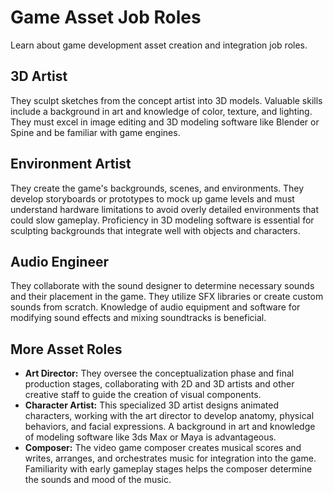 # Game Asset Job Roles

Learn about game development asset creation and integration job roles.

## 3D Artist

They sculpt sketches from the concept artist into 3D models. Valuable skills include a background in art and knowledge
of color, texture, and lighting. They must excel in image editing and 3D modeling software like Blender or Spine and be
familiar with game engines.

## Environment Artist

They create the game's backgrounds, scenes, and environments. They develop storyboards or prototypes to mock up game
levels and must understand hardware limitations to avoid overly detailed environments that could slow gameplay.
Proficiency in 3D modeling software is essential for sculpting backgrounds that integrate well with objects and
characters.

## Audio Engineer

They collaborate with the sound designer to determine necessary sounds and their placement in the game. They utilize SFX
libraries or create custom sounds from scratch. Knowledge of audio equipment and software for modifying sound effects
and mixing soundtracks is beneficial.

## More Asset Roles

* **Art Director:** They oversee the conceptualization phase and final production stages, collaborating with 2D and 3D
  artists and other creative staff to guide the creation of visual components.
* **Character Artist:** This specialized 3D artist designs animated characters, working with the art director to develop
  anatomy, physical behaviors, and facial expressions. A background in art and knowledge of modeling software like 3ds
  Max or Maya is advantageous.
* **Composer:** The video game composer creates musical scores and writes, arranges, and orchestrates music for
  integration into the game. Familiarity with early gameplay stages helps the composer determine the sounds and mood of
  the music.
